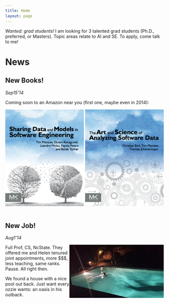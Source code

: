```yaml
---
title: Home
layout: page
---
```


 

*Wanted: grad students!* I am looking for 3 talented grad students (Ph.D., preferred, or Masters). Topic areas relate to AI and SE. To apply,  come talk to me! 


# News

## New Books!

_Sep15'14_

Coming soon to an Amazon near you (first one, maybe even in 2014):

<center>
<img class=stand  width=250 src="img/shareBookCover.png">
<img class=stand  width=250 src="img/asdbookCover.png">

</center>
<br clear=all>

##  New Job!

_Aug1'14_

<img class=stand align=right width=300 src="img/pool.png">



Full Prof, CS, NcState. They offered me and Helen tenured joint appointments,  more $$$, less teaching, same ranks. Pause. All right then.  



We found a house with a nice pool out back. Just want every ozzie wants:  an oasis in his outback.<br clear=all>

